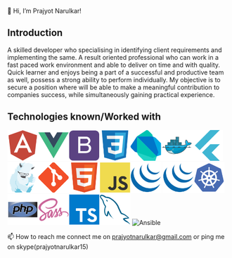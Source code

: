  👋 Hi, I’m Prajyot Narulkar!

## Introduction

A skilled developer who specialising in identifying client requirements and implementing the same. A result oriented professional who can work in a fast paced work environment and able to deliver on time and with quality. Quick learner and enjoys being a part of a successful and productive team as well, possess a strong ability to perform individually. My objective is to secure a position where will be able to make a meaningful contribution to companies success, while simultaneously gaining practical experience.

## Technologies known/Worked with

<img src="https://github.com/devicons/devicon/blob/master/icons/angularjs/angularjs-plain.svg" alt="Angular" width="70" height="70"/><img src="https://github.com/devicons/devicon/blob/master/icons/vuejs/vuejs-original.svg" alt="Vue js" width="70" height="70"/><img src="https://github.com/devicons/devicon/blob/master/icons/bootstrap/bootstrap-plain.svg" alt="Bootstrap" width="70" height="70"/><img src="https://github.com/devicons/devicon/blob/master/icons/css3/css3-original.svg" alt="CSS" width="70" height="70"/><img src="https://github.com/devicons/devicon/blob/master/icons/dart/dart-original.svg" alt="Dart" width="70" height="70"/><img src="https://github.com/devicons/devicon/blob/master/icons/docker/docker-original.svg" alt="Docker" width="70" height="70"/><img src="https://github.com/devicons/devicon/blob/master/icons/flutter/flutter-plain.svg" alt="Flutter" width="70" height="70"/><img src="https://github.com/devicons/devicon/blob/master/icons/foundation/foundation-original.svg" alt="Foundation CSS" width="70" height="70"/><img src="https://github.com/devicons/devicon/blob/master/icons/git/git-original.svg" alt="Git" width="70" height="70"/><img src="https://github.com/devicons/devicon/blob/master/icons/html5/html5-original.svg" alt="HTML" width="70" height="70"/><img src="https://github.com/devicons/devicon/blob/master/icons/javascript/javascript-original.svg" alt="JavaScript" width="70" height="70"/><img src="https://github.com/devicons/devicon/blob/master/icons/jquery/jquery-original.svg" alt="jQuery" width="70" height="70"/>
<img src="https://github.com/devicons/devicon/blob/master/icons/jquery/jquery-original.svg" alt="jQuery" width="70" height="70"/><img src="https://github.com/devicons/devicon/blob/master/icons/kubernetes/kubernetes-plain.svg" alt="Kubernetes" width="70" height="70"/><img src="https://github.com/devicons/devicon/blob/master/icons/php/php-original.svg" alt="Php" width="70" height="70"/><img src="https://github.com/devicons/devicon/blob/master/icons/sass/sass-original.svg" alt="Sass" width="70" height="70"/><img src="https://github.com/devicons/devicon/blob/master/icons/typescript/typescript-original.svg" alt="TypeScript" width="70" height="70"/><img src="https://github.com/devicons/devicon/blob/master/icons/mysql/mysql-original.svg" alt="MySql" width="70" height="70"/>
<img src="https://symbols.getvecta.com/stencil_73/122_ansible-icon.e1db432c74.svg" alt="Ansible" width="70" height="70"/>


📫 How to reach me connect me on prajyotnarulkar@gmail.com or ping me on skype(prajyotnarulkar15)

<!---
PRAJYOT25/PRAJYOT25 is a ✨ special ✨ repository because its `README.md` (this file) appears on your GitHub profile.
You can click the Preview link to take a look at your changes.
--->
